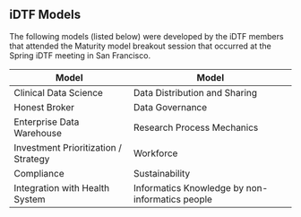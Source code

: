 ## iDTF Models

The following models (listed below) were developed by the iDTF members that attended the Maturity model breakout session that occurred at the Spring iDTF meeting in San Francisco. 


Model | Model
----------|--------------|
Clinical Data Science | Data Distribution and Sharing 
Honest Broker | Data Governance
Enterprise Data Warehouse | Research Process Mechanics
Investment Prioritization / Strategy | Workforce
Compliance | Sustainability
Integration with Health System | Informatics Knowledge by non-informatics people
